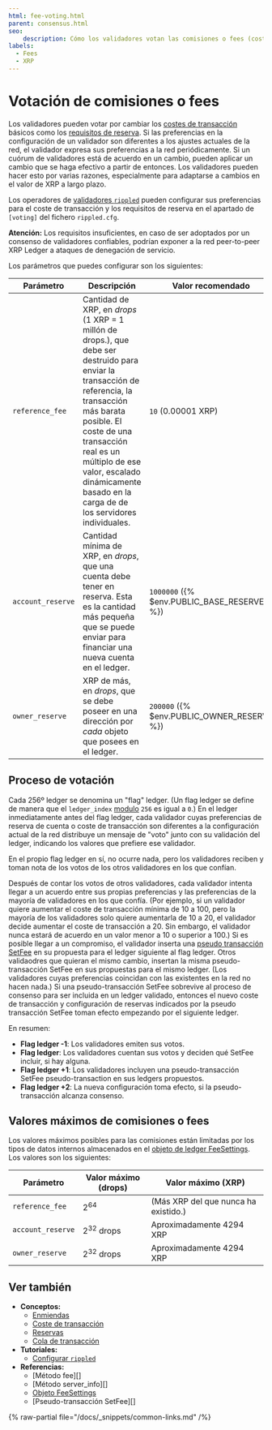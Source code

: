 ```yaml
---
html: fee-voting.html
parent: consensus.html
seo:
    description: Cómo los validadores votan las comisiones o fees (coste de transacción y requisitos de reserva).
labels:
  - Fees
  - XRP
---
```

# Votación de comisiones o fees

Los validadores pueden votar por cambiar los [costes de transacción](../transactions/transaction-cost.md) básicos como los [requisitos de reserva](../accounts/reserves.md). Si las preferencias en la configuración de un validador son diferentes a los ajustes actuales de la red, el validador expresa sus preferencias a la red periódicamente. Si un cuórum de validadores está de acuerdo en un cambio, pueden aplicar un cambio que se haga efectivo a partir de entonces. Los validadores pueden hacer esto por varias razones, especialmente para adaptarse a cambios en el valor de XRP a largo plazo.

Los operadores de [validadores `rippled`](../../infrastructure/configuration/server-modes/run-rippled-as-a-validator.md) pueden configurar sus preferencias para el coste de transacción y los requisitos de reserva en el apartado de `[voting]` del fichero `rippled.cfg`.

**Atención:** Los requisitos insuficientes, en caso de ser adoptados por un consenso de validadores confiables, podrían exponer a la red peer-to-peer XRP Ledger a ataques de denegación de servicio.

Los parámetros que puedes configurar son los siguientes:

| Parámetro | Descripción | Valor recomendado |
|-----------|-------------|-------------------|
| `reference_fee` | Cantidad de XRP, en _drops_ (1 XRP = 1 millón de drops.), que debe ser destruido para enviar la transacción de referencia, la transacción más barata posible. El coste de una transacción real es un múltiplo de ese valor, escalado dinámicamente basado en la carga de de los servidores individuales. | `10` (0.00001 XRP) |
| `account_reserve` | Cantidad mínima de XRP, en _drops_, que una cuenta debe tener en reserva. Esta es la cantidad más pequeña que se puede enviar para financiar una nueva cuenta en el ledger. | `1000000` ({% $env.PUBLIC_BASE_RESERVE %}) |
| `owner_reserve` | XRP de más, en _drops_, que se debe poseer en una dirección por _cada_ objeto que posees en el ledger. | `200000` ({% $env.PUBLIC_OWNER_RESERVE %}) |

<!-- RESERVES_REMINDER: update recommendations in drops if reserves change -->

## Proceso de votación

Cada 256º ledger  se denomina un "flag" ledger. (Un flag ledger se define de manera que el `ledger_index` [modulo](https://en.wikipedia.org/wiki/Modulo_operation) `256` es igual a `0`.) En el ledger inmediatamente antes del flag ledger, cada validador cuyas preferencias de reserva de cuenta o coste de transacción son diferentes a la configuración actual de la red distribuye un mensaje de "voto" junto con su validación del ledger, indicando los valores que prefiere ese validador.

En el propio flag ledger en sí, no ocurre nada, pero los validadores reciben y toman nota de los votos de los otros validadores en los que confían.

Después de contar los votos de otros validadores, cada validador intenta llegar a un acuerdo entre sus propias preferencias y las preferencias de la mayoría de validadores en los que confía. (Por ejemplo, si un validador quiere aumentar el coste de transacción mínima de 10 a 100, pero la mayoría de los validadores solo quiere aumentarla de 10 a 20, el validador decide aumentar el coste de transacción a 20. Sin embargo, el validador nunca estará de acuerdo en un valor menor a 10 o superior a 100.) Si es posible llegar a un compromiso, el validador inserta una [pseudo  transacción SetFee](../../references/protocol/transactions/pseudo-transaction-types/setfee.md) en su propuesta para el ledger siguiente al flag ledger. Otros validaodres que quieran el mismo cambio, insertan la misma pseudo-transacción SetFee en sus propuestas para el mismo ledger. (Los validadores cuyas preferencias coincidan con las existentes en la red no hacen nada.) Si una pseudo-transacción SetFee sobrevive al proceso de consenso para ser incluida en un ledger validado, entonces el nuevo coste de transacción y configuración de reservas indicados por la pseudo transacción SetFee toman efecto empezando por el siguiente ledger.

En resumen:

* **Flag ledger -1**: Los validadores emiten sus votos.
* **Flag ledger**: Los validadores cuentan sus votos y deciden qué SetFee incluir, si hay alguna.
* **Flag ledger +1**: Los validadores incluyen una pseudo-transacción SetFee pseudo-transaction en sus ledgers propuestos.
* **Flag ledger +2**: La nueva configuración toma efecto, si la pseudo-transacción alcanza consenso.

## Valores máximos de comisiones o fees

Los valores máximos posibles para las comisiones están limitadas por los tipos de datos internos almacenados en el [objeto de ledger FeeSettings](../../references/protocol/ledger-data/ledger-entry-types/feesettings.md). Los valores son los siguientes:

| Parámetro | Valor máximo (drops) | Valor máximo (XRP)
|-----------|-----------------------|----|
| `reference_fee` | 2<sup>64</sup> | (Más XRP del que nunca ha existido.) |
| `account_reserve` | 2<sup>32</sup> drops | Aproximadamente 4294 XRP |
| `owner_reserve` | 2<sup>32</sup> drops | Aproximadamente 4294 XRP |


## Ver también

- **Conceptos:**
    - [Enmiendas](../networks-and-servers/amendments.md)
    - [Coste de transacción](../transactions/transaction-cost.md)
    - [Reservas](../accounts/reserves.md)
    - [Cola de transacción](../transactions/transaction-queue.md)
- **Tutoriales:**
    - [Configurar `rippled`](../../infrastructure/configuration/index.md)
- **Referencias:**
    - [Método fee][]
    - [Método server_info][]
    - [Objeto FeeSettings](../../references/protocol/ledger-data/ledger-entry-types/feesettings.md)
    - [Pseudo-transacción SetFee][]

{% raw-partial file="/docs/_snippets/common-links.md" /%}
